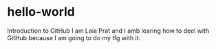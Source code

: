 # hello-world
Introduction to GitHub
I am Laia Prat and I amb learing how to deel with GitHub because 
I am going to do my tfg with it.
